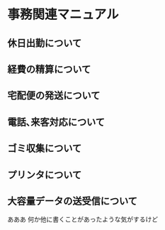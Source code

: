 # 事務関連マニュアル
## 休日出勤について
## 経費の精算について
## 宅配便の発送について
## 電話､来客対応について
## ゴミ収集について
## プリンタについて
## 大容量データの送受信について
あああ
何か他に書くことがあったような気がするけど